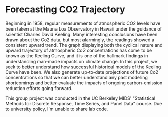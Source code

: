 # Forecasting CO2 Trajectory

Beginning in 1958, regular measurements of atmospheric CO2 levels have been taken at the Mauna Loa Observatory in Hawaii under the guidance of scientist Charles David Keeling. Many interesting conclusions have been drawn about the Co2 data, but most alarmingly, the readings showed a consistent upward trend. The graph displaying both the cyclical nature and upward trajectory of atmospheric Co2 concentrations has come to be known as the Keeling Curve, and it is one of the hallmark findings in understanding man-made impacts on climate change. In this project, we seek to better understand how successful historical models of the Keeling Curve have been. We also generate up-to-date projections of future Co2 concentrations so that we can better understand any past modeling shortcomings and better evaluate the impacts of ongoing carbon-emission reduction efforts going forward.

This group project was conducted in the UC Berkeley MIDS' "Statistical Methods for Discrete Response, Time Series, and Panel Data" course. Due to university policy, I'm unable to share lab code.
